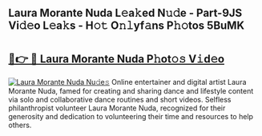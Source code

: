 ## Laura Morante Nuda L𝚎a𝚔ed N𝚞𝚍e - Part-9JS Vi𝚍𝚎o L𝚎a𝚔s - H𝚘𝚝 O𝚗𝚕yf𝚊ns P𝚑𝚘tos 5BuMK

# <h2><a href="http://kf05vz.oniu.top/?m=Laura+Morante+Nuda">🔗👉 🔴 Laura Morante Nuda P𝚑ot𝚘𝚜 V𝚒d𝚎o</a></h2>

[![Laura Morante Nuda Nu𝚍e𝚜](https://i.imgur.com/0qMVB7G.gif)](http://kf05vz.oniu.top/?m=Laura+Morante+Nuda)
Online entertainer and digital artist Laura Morante Nuda, famed for creating and sharing dance and lifestyle content via solo and collaborative dance routines and short videos. Selfless philanthropist volunteer Laura Morante Nuda, recognized for their generosity and dedication to volunteering their time and resources to help others.  
